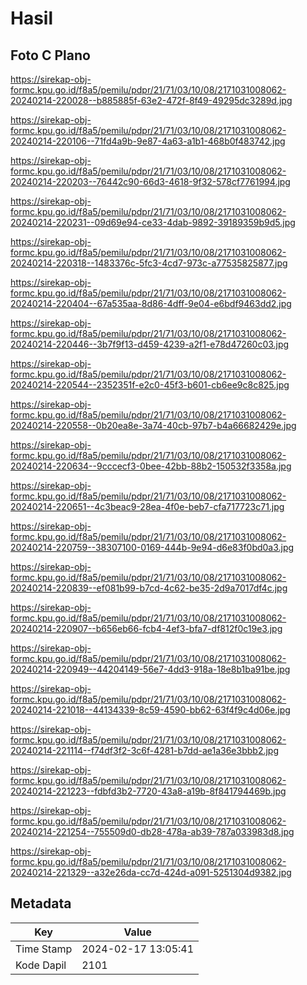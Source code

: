# Hasil

## Foto C Plano

https://sirekap-obj-formc.kpu.go.id/f8a5/pemilu/pdpr/21/71/03/10/08/2171031008062-20240214-220028--b885885f-63e2-472f-8f49-49295dc3289d.jpg

https://sirekap-obj-formc.kpu.go.id/f8a5/pemilu/pdpr/21/71/03/10/08/2171031008062-20240214-220106--71fd4a9b-9e87-4a63-a1b1-468b0f483742.jpg

https://sirekap-obj-formc.kpu.go.id/f8a5/pemilu/pdpr/21/71/03/10/08/2171031008062-20240214-220203--76442c90-66d3-4618-9f32-578cf7761994.jpg

https://sirekap-obj-formc.kpu.go.id/f8a5/pemilu/pdpr/21/71/03/10/08/2171031008062-20240214-220231--09d69e94-ce33-4dab-9892-39189359b9d5.jpg

https://sirekap-obj-formc.kpu.go.id/f8a5/pemilu/pdpr/21/71/03/10/08/2171031008062-20240214-220318--1483376c-5fc3-4cd7-973c-a77535825877.jpg

https://sirekap-obj-formc.kpu.go.id/f8a5/pemilu/pdpr/21/71/03/10/08/2171031008062-20240214-220404--67a535aa-8d86-4dff-9e04-e6bdf9463dd2.jpg

https://sirekap-obj-formc.kpu.go.id/f8a5/pemilu/pdpr/21/71/03/10/08/2171031008062-20240214-220446--3b7f9f13-d459-4239-a2f1-e78d47260c03.jpg

https://sirekap-obj-formc.kpu.go.id/f8a5/pemilu/pdpr/21/71/03/10/08/2171031008062-20240214-220544--2352351f-e2c0-45f3-b601-cb6ee9c8c825.jpg

https://sirekap-obj-formc.kpu.go.id/f8a5/pemilu/pdpr/21/71/03/10/08/2171031008062-20240214-220558--0b20ea8e-3a74-40cb-97b7-b4a66682429e.jpg

https://sirekap-obj-formc.kpu.go.id/f8a5/pemilu/pdpr/21/71/03/10/08/2171031008062-20240214-220634--9cccecf3-0bee-42bb-88b2-150532f3358a.jpg

https://sirekap-obj-formc.kpu.go.id/f8a5/pemilu/pdpr/21/71/03/10/08/2171031008062-20240214-220651--4c3beac9-28ea-4f0e-beb7-cfa717723c71.jpg

https://sirekap-obj-formc.kpu.go.id/f8a5/pemilu/pdpr/21/71/03/10/08/2171031008062-20240214-220759--38307100-0169-444b-9e94-d6e83f0bd0a3.jpg

https://sirekap-obj-formc.kpu.go.id/f8a5/pemilu/pdpr/21/71/03/10/08/2171031008062-20240214-220839--ef081b99-b7cd-4c62-be35-2d9a7017df4c.jpg

https://sirekap-obj-formc.kpu.go.id/f8a5/pemilu/pdpr/21/71/03/10/08/2171031008062-20240214-220907--b656eb66-fcb4-4ef3-bfa7-df812f0c19e3.jpg

https://sirekap-obj-formc.kpu.go.id/f8a5/pemilu/pdpr/21/71/03/10/08/2171031008062-20240214-220949--44204149-56e7-4dd3-918a-18e8b1ba91be.jpg

https://sirekap-obj-formc.kpu.go.id/f8a5/pemilu/pdpr/21/71/03/10/08/2171031008062-20240214-221018--44134339-8c59-4590-bb62-63f4f9c4d06e.jpg

https://sirekap-obj-formc.kpu.go.id/f8a5/pemilu/pdpr/21/71/03/10/08/2171031008062-20240214-221114--f74df3f2-3c6f-4281-b7dd-ae1a36e3bbb2.jpg

https://sirekap-obj-formc.kpu.go.id/f8a5/pemilu/pdpr/21/71/03/10/08/2171031008062-20240214-221223--fdbfd3b2-7720-43a8-a19b-8f841794469b.jpg

https://sirekap-obj-formc.kpu.go.id/f8a5/pemilu/pdpr/21/71/03/10/08/2171031008062-20240214-221254--755509d0-db28-478a-ab39-787a033983d8.jpg

https://sirekap-obj-formc.kpu.go.id/f8a5/pemilu/pdpr/21/71/03/10/08/2171031008062-20240214-221329--a32e26da-cc7d-424d-a091-5251304d9382.jpg


## Metadata

| Key        | Value               |
| ---------- | ------------------- |
| Time Stamp | 2024-02-17 13:05:41 |
| Kode Dapil | 2101                |



